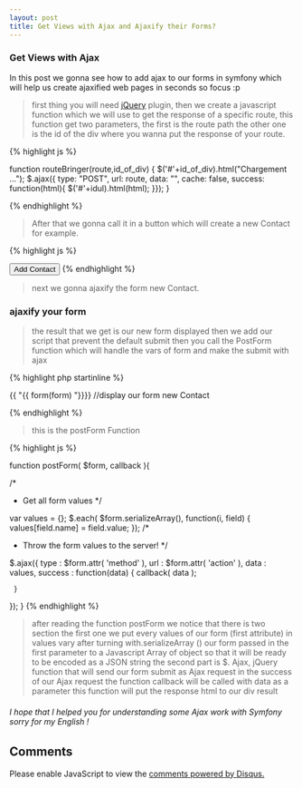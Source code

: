 ```yaml
---
layout: post
title: Get Views with Ajax and Ajaxify their Forms?
---
```

<link rel="stylesheet" href="//cdnjs.cloudflare.com/ajax/libs/highlight.js/8.7/styles/default.min.css">
<script src="//cdnjs.cloudflare.com/ajax/libs/highlight.js/8.7/highlight.min.js"></script>



<h3>Get Views with Ajax</h3>
In this post we gonna see how to add ajax to our forms in symfony which will help us create ajaxified web pages in seconds so focus :p

  >first thing you will need [jQuery](https://jquery.com/) plugin,
   then we create a javascript function which we will use to get the response of a specific route, this function get two parameters, the first is the route path the other one is the id of the div where you wanna put the response of your route.


  {% highlight js %}

<script src="https://ajax.googleapis.com/ajax/libs/jquery/1.11.3/jquery.min.js"></script>

  function routeBringer(route,id_of_div) {
    $('#'+id_of_div).html("Chargement ...");
    $.ajax({
      type: "POST",
      url: route,
      data: "",
      cache: false,
      success: function(html){ $('#'+idul).html(html); }});
}


  {% endhighlight %}

  >After that we gonna  call it in a button which will create a new Contact for example.

{% highlight js %}

<div id='div_id'>

</div>
<button  onclick="routeBringer('{{ path('contact_new') }}','div_id')">Add Contact   </button>
{% endhighlight %}

>next we gonna ajaxify the form new Contact.

<h3>ajaxify your form</h3>

>the result that we get is our new form displayed then we add our script that prevent the default submit then you call the PostForm function which will handle the vars of form and make the submit with ajax

{% highlight php startinline %}


{{ "{{ form(form) "}}}} //display our form new Contact

<script>

$(document).ready(function(){
        var forms = ['[ name="{{ "{{ form.vars.full_name "}}}}"]'];

        $( forms.join(',') ).submit( function( e ){

        e.preventDefault();                         //prevent the default submit of our form
        postForm( $(this), function( response ){    //call our Function PostForm and pass as first variable the form attribute name
        $("#div_id").html(response)});          //put the response in the div result


             return false;
        });
    });

</script>


{% endhighlight %}

>this is the postForm Function

{% highlight js %}

function postForm( $form, callback ){


 /*
  * Get all form values
  */

 var values = {};
 $.each( $form.serializeArray(), function(i, field) {
     values[field.name] = field.value;
 });
 /*
  * Throw the form values to the server!
  */

 $.ajax({
     type        : $form.attr( 'method' ),
     url         : $form.attr( 'action' ),
     data        : values,
     success     : function(data) {
         callback( data );


     }
 });
}
{% endhighlight %}


> after reading the function postForm we notice that there is two section the first one we put every values of our form (first attribute) in values vary after turning with.serializeArray () our form passed in the first parameter to a Javascript Array of object so that it will be ready to be encoded as a JSON string the second part is $. Ajax, jQuery function that will send our form submit as Ajax request in the success of our Ajax request the function callback will be called with data as a parameter this function will put the response html to our div result


<h6>I hope that I helped you for understanding some Ajax work with Symfony sorry for my English !</h6>

<section class="post-comments">
  <h2>Comments</h2>
  <div id="disqus_thread"></div>

</section>

<script type="text/javascript">
    /* * * CONFIGURATION VARIABLES * * */
    var disqus_shortname = 'httpachreftliligithubio';

    /* * * DON'T EDIT BELOW THIS LINE * * */
    (function() {
        var dsq = document.createElement('script'); dsq.type = 'text/javascript'; dsq.async = true;
        dsq.src = '//' + disqus_shortname + '.disqus.com/embed.js';
        (document.getElementsByTagName('head')[0] || document.getElementsByTagName('body')[0]).appendChild(dsq);
    })();
</script>
<noscript>Please enable JavaScript to view the <a href="https://disqus.com/?ref_noscript" rel="nofollow">comments powered by Disqus.</a></noscript>
